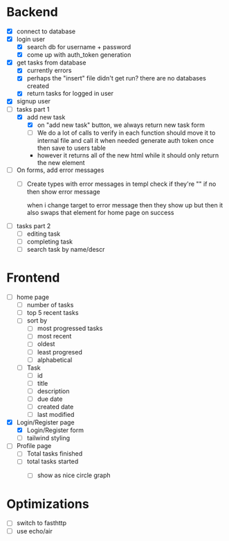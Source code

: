 # Backend
- [x] connect to database
- [x] login user
    - [x] search db for username + password
    - [x] come up with auth_token generation
- [x] get tasks from database
    - [x] currently errors
    - [x] perhaps the "insert" file didn't get run?
        there are no databases created
    - [x] return tasks for logged in user
- [x] signup user
- [ ] tasks part 1
    - [x] add new task
        - [x] on "add new task" button, we always return
        new task form
        - [ ] We do a lot of calls to verify in each function
        should move it to internal file
        and call it when needed
        generate auth token once
        then save to users table
        - however it returns all of the new html
        while it should only return the new element
- [ ] On forms, add error messages
    - [ ] Create types with error messages
        in templ check if they're ""
        if no then show error message

        when i change target to error message
        then they show up
        but then it also swaps that element
        for home page on success
- [ ] tasks part 2
    - [ ] editing task
    - [ ] completing task
    - [ ] search task by name/descr

# Frontend
- [ ] home page
    - [ ] number of tasks
    - [ ] top 5 recent tasks
    - [ ] sort by
        - [ ] most progressed tasks
        - [ ] most recent
        - [ ] oldest
        - [ ] least progresed
        - [ ] alphabetical
    - [ ] Task
        - [ ] id
        - [ ] title
        - [ ] description
        - [ ] due date
        - [ ] created date
        - [ ] last modified
- [x] Login/Register page
    - [x] Login/Register form
    - [ ] tailwind styling
- [ ] Profile page
    - [ ] Total tasks finished
    - [ ] total tasks started
        - [ ] show as nice circle graph


# Optimizations
- [ ] switch to fasthttp
- [ ] use echo/air
